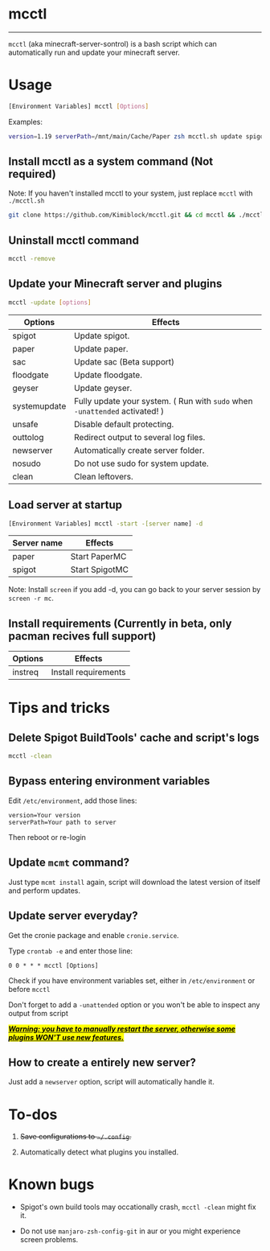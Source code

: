 # mcctl

---

`mcctl` (aka minecraft-server-sontrol) is a bash script which can automatically run and update your minecraft server.

# Usage

```bash
[Environment Variables] mcctl [Options]
```

Examples:

```bash
version=1.19 serverPath=/mnt/main/Cache/Paper zsh mcctl.sh update spigot paper sac geyser floodgate
```

## Install mcctl as a system command (Not required)

Note: If you haven't installed mcctl to your system, just replace `mcctl` with `./mcctl.sh`

```bash
git clone https://github.com/Kimiblock/mcctl.git && cd mcctl && ./mcctl.sh -install
```

## Uninstall mcctl command

```bash
mcctl -remove
```

## Update your Minecraft server and plugins

```bash
mcctl -update [options]
```

| Options      | Effects                                                                     |
| ------------ | --------------------------------------------------------------------------- |
| spigot       | Update spigot.                                                              |
| paper        | Update paper.                                                               |
| sac          | Update sac (Beta support)                                                   |
| floodgate    | Update floodgate.                                                           |
| geyser       | Update geyser.                                                              |
| systemupdate | Fully update your system. ( Run with `sudo` when `-unattended` activated! ) |
| unsafe       | Disable default protecting.                                                 |
| outtolog     | Redirect output to several log files.                                       |
| newserver    | Automatically create server folder.                                         |
| nosudo       | Do not use sudo for system update.                                          |
| clean        | Clean leftovers.                                                            |

## Load server at startup

```bash
[Environment Variables] mcctl -start -[server name] -d
```

| Server name | Effects        |
| ----------- | -------------- |
| paper       | Start PaperMC  |
| spigot      | Start SpigotMC |

Note: Install `screen` if you add -d, you can go back to your server session by `screen -r mc`.

## Install requirements (Currently in beta, only pacman recives full support)

| Options | Effects              |
| ------- | -------------------- |
| instreq | Install requirements |



# Tips and tricks

## Delete Spigot BuildTools' cache and script's logs

```bash
mcctl -clean
```

## Bypass entering environment variables

Edit `/etc/environment`, add those lines:

```/etc/environment
version=Your version
serverPath=Your path to server
```

Then reboot or re-login

## Update `mcmt` command?

Just type `mcmt install` again, script will download the latest version of itself and perform updates.



## Update server everyday?

Get the cronie package and enable `cronie.service`.

Type `crontab -e` and enter those line:

```
0 0 * * * mcctl [Options]
```

Check if you have environment variables set, either in `/etc/environment` or before `mcctl`

Don't forget to add a `-unattended` option or you won't be able to inspect any output from script

***<u><mark>Warning: you have to manually restart the server, otherwise some plugins WON'T use new features.</mark></u>***

## How to create a entirely new server?

Just add a `newserver` option, script will automatically handle it.

# To-dos

1. ~~Save configurations to `~/.config`.~~

2. Automatically detect what plugins you installed.

# Known bugs

- Spigot's own build tools may occationally crash, `mcctl -clean` might fix it.

- Do not use `manjaro-zsh-config-git` in aur or you might experience screen problems.
